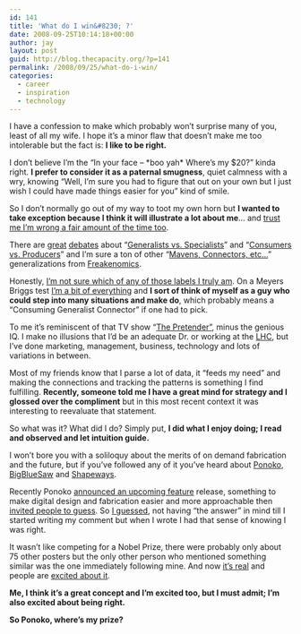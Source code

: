 ```yaml
---
id: 141
title: 'What do I win&#8230; ?'
date: 2008-09-25T10:14:18+00:00
author: jay
layout: post
guid: http://blog.thecapacity.org/?p=141
permalink: /2008/09/25/what-do-i-win/
categories:
  - career
  - inspiration
  - technology
---
```

I have a confession to make which probably won&#8217;t surprise many of you, least of all my wife. I hope it&#8217;s a minor flaw that doesn&#8217;t make me too intolerable but the fact is: **I like to be right.**

I don&#8217;t believe I&#8217;m the &#8220;In your face &#8211; \*boo yah\* Where&#8217;s my $20?&#8221; kinda right. **I prefer to consider it as a paternal smugness**, quiet calmness with a wry, knowing &#8220;Well, I&#8217;m sure you had to figure that out on your own but I just wish I could have made things easier for you&#8221; kind of smile.

So I don&#8217;t normally go out of my way to toot my own horn but **I wanted to take exception because I think it will illustrate a lot about me**&#8230; and <span style="text-decoration: underline;">trust me I&#8217;m wrong a fair amount of the time too</span>.

There are [great](http://www.wishfulthinking.co.uk/blog/2008/03/11/is-it-better-to-be-a-creative-generalist-or-a-specialist/) [debates](http://www.cio.com/article/102352/Specialists_vs._Generalists) about &#8220;[Generalists vs. Specialists](http://creativegeneralist.blogspot.com/2008/02/what-specifically-do-generalists-do.html)&#8221; and &#8220;[Consumers vs. Producers](http://www.softwarebyrob.com/2008/05/18/the-single-most-important-career-question-you-can-ask-yourself/)&#8221; and I&#8217;m sure a ton of other &#8220;[Mavens, Connectors, etc&#8230;](http://sushantshankar.com/2007/07/20/are-you-a-connector-maven-or-salesman/)&#8221; generalizations from [Freakenomics](http://freakonomics.blogs.nytimes.com/).

Honestly, <span style="text-decoration: underline;">I&#8217;m not sure which of any of those labels I truly am</span>. On a Meyers Briggs test [I&#8217;m a bit of everything](http://blog.thecapacity.org/2007/11/15/my-sympathies/) and **I sort of think of myself as a guy who could step into many situations and make do**, which probably means a &#8220;Consuming Generalist Connector&#8221; if one had to pick.

To me it&#8217;s reminiscent of that TV show &#8220;[The Pretender&#8221;](http://en.wikipedia.org/wiki/The_Pretender_(TV_series)), minus the genious IQ. I make no illusions that I&#8217;d be an adequate Dr. or working at the [LHC](http://en.wikipedia.org/wiki/Large_Hadron_Collider), but I&#8217;ve done marketing, management, business, technology and lots of variations in between.

Most of my friends know that I parse a lot of data, it &#8220;feeds my need&#8221; and making the connections and tracking the patterns is something I find fulfilling. **Recently, someone told me I have a great mind for strategy and I glossed over the compliment** but in this most recent context it was interesting to reevaluate that statement.

So what was it? What did I do? Simply put, **I did what I enjoy doing; I read and observed and let intuition guide.**

I won&#8217;t bore you with a soliloquy about the merits of on demand fabrication and the future, but if you&#8217;ve followed any of it you&#8217;ve heard about [Ponoko](http://www.ponoko.com/), [BigBlueSaw](http://bigbluesaw.com/) and [Shapeways](http://www.shapeways.com/).

Recently Ponoko [announced an upcoming feature](http://blog.ponoko.com/2008/09/24/announcing-photomake-turn-hand-drawings-into-real-life-things/) release, something to make digital design and fabrication easier and more approachable then [invited people to guess](http://blog.ponoko.com/2008/09/19/another-giant-step-towards-changing-everything/). So [I guessed](http://blog.ponoko.com/2008/09/19/another-giant-step-towards-changing-everything/#comment-9494), not having &#8220;the answer&#8221; in mind till I started writing my comment but when I wrote I had that sense of knowing I was right.

It wasn&#8217;t like competing for a Nobel Prize, there were probably only about 75 other posters but the only other person who mentioned something similar was the one immediately following mine. And now [it&#8217;s real](http://blog.ponoko.com/2008/09/24/announcing-photomake-turn-hand-drawings-into-real-life-things/) and people are [excited about it](http://venturebeat.com/2008/09/25/lazy-talentless-ponokos-latest-tool-can-make-you-creative-anyway/).

**Me, I think it&#8217;s a great concept and I&#8217;m excited too, but I must admit; I&#8217;m also excited about being right.** 

**So Ponoko, where&#8217;s my prize?**
